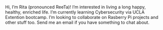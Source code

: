  Hi, I’m Rita (pronounced ReeTa)!
 I’m interested in living a long happy, healthy, enriched life.
 I’m currently learning Cybersecurity via UCLA Extention bootcamp.
 I’m looking to collaborate on Rasberry Pi projects and other stuff too.
 Send me an email if you have something to chat about.

<!---
ritaconstantini/ritaconstantini is a ✨ special ✨ repository because its `README.md` (this file) appears on your GitHub profile.
You can click the Preview link to take a look at your changes.
--->
